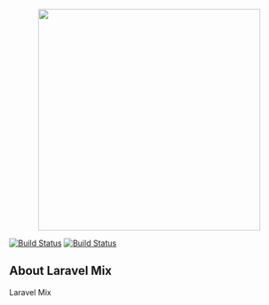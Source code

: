<p align="center"><img src="https://res.cloudinary.com/dtfbvvkyp/image/upload/v1566331377/laravel-logolockup-cmyk-red.svg" width="400"></p>

<a href="https://travis-ci.org/laravel/framework"><img src="https://travis-ci.org/laravel/framework.svg" alt="Build Status"></a>
<a href="https://travis-ci.org/laravel/framework"><img src="https://vuejs.org/images/logo.png" alt="Build Status"></a>

</p>

## About Laravel Mix

Laravel Mix
